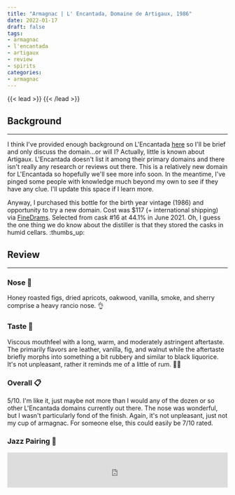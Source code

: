 ```yaml
---
title: "Armagnac | L' Encantada, Domaine de Artigaux, 1986"
date: 2022-01-17
draft: false
tags: 
- armagnac
- l'encantada
- artigaux
- review
- spirits
categories: 
- armagnac
---
```


{{< lead >}}
{{< /lead >}}

## Background
---
I think I've provided enough background on L'Encantada [here](https://www.joshmclark.com/spirits/armagnac/lencantada-1974-bellair.html) so I'll be brief and only discuss the domain...or will I? Actually, little is known about Artigaux. L'Encantada doesn't list it among their primary domains and there isn't really any research or reviews out there. This is a relatively new domain for L'Encantada so hopefully we'll see more info soon. In the meantime, I've pinged some people with knowledge much beyond my own to see if they have any clue. I'll update this space if I learn more. 

Anyway, I purchased this bottle for the birth year vintage (1986) and opportunity to try a new domain. Cost was $117 (+ international shipping) via [FineDrams](https://www.finedrams.com/). Selected from cask #16 at 44.1% in June 2021. Oh, I guess the one thing we do know about the distiller is that they stored the casks in humid cellars. :thumbs_up: 

## Review
---
### Nose :nose:
Honey roasted figs, dried apricots, oakwood, vanilla, smoke, and sherry comprise a heavy rancio nose. :ok_hand: 

### Taste :tongue:
Viscous mouthfeel with a long, warm, and moderately astringent aftertaste. The primarily flavors are leather, vanilla, fig, and walnut while the aftertaste briefly morphs into something a bit rubbery and similar to black liquorice. It's not unpleasant, rather it reminds me of a little of rum. :man_shrugging:

### Overall :clipboard:
5/10. I'm like it, just maybe not more than I would any of the dozen or so other L'Encantada domains currently out there. The nose was wonderful, but I wasn't particularly fond of the finish. Again, it's not unpleasant, just not my cup of armagnac. For someone else, this could easily be 7/10 rated. 

### Jazz Pairing :trumpet:
<iframe src="https://open.spotify.com/embed/track/3WYTn5VlkWkdacjGRsGvSv?utm_source=generator&theme=0" width="100%" height="80" frameBorder="0" allowfullscreen="" allow="autoplay; clipboard-write; encrypted-media; fullscreen; picture-in-picture"></iframe>